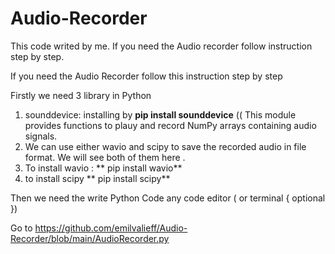 # Audio-Recorder
This code writed by me. If you need the Audio recorder follow instruction step by step.  


If you need the Audio Recorder follow this instruction step by step 

Firstly we need 3 library in Python 

1) sounddevice: installing by **pip install sounddevice** (( This module provides functions to plauy and record NumPy arrays containing audio signals.
2) We can use either wavio and scipy to save the recorded audio in file format. We will see both of them here .
3) To install wavio : ** pip install wavio**
4) to install scipy ** pip install scipy**

Then we need the write Python Code any code editor ( or terminal { optional })

Go to https://github.com/emilvalieff/Audio-Recorder/blob/main/AudioRecorder.py
